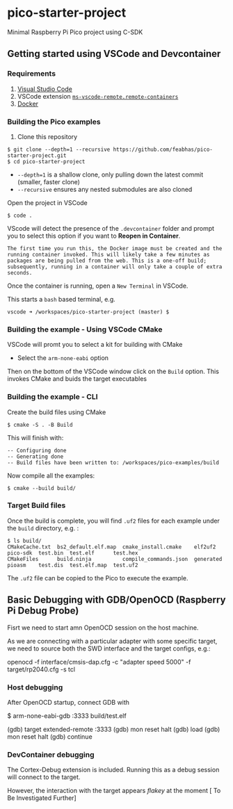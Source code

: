 # pico-starter-project
Minimal Raspberry Pi Pico project using C-SDK

## Getting started using VSCode and Devcontainer

### Requirements
1. [Visual Studio Code](https://code.visualstudio.com/docs/setup/setup-overview)
1. VSCode extension [`ms-vscode-remote.remote-containers`](https://marketplace.visualstudio.com/items?itemName=ms-vscode-remote.remote-containers)
1. [Docker](https://docs.docker.com/get-docker/)

### Building the Pico examples

1. Clone this repository
```
$ git clone --depth=1 --recursive https://github.com/feabhas/pico-starter-project.git
$ cd pico-starter-project
```
* `--depth=1` is a shallow clone, only pulling down the latest commit (smaller, faster clone)
* `--recursive` ensures any nested submodules are also cloned

Open the project in VSCode
```
$ code .
```

VScode will detect the presence of the `.devcontainer` folder and prompt you to select this option if you want to **Reopen in Container**.

    The first time you run this, the Docker image must be created and the running container invoked. This will likely take a few minutes as packages are being pulled from the web. This is a one-off build; subsequently, running in a container will only take a couple of extra seconds.

Once the container is running, open a `New Terminal` in VSCode.

This starts a `bash` based terminal, e.g.
```
vscode ➜ /workspaces/pico-starter-project (master) $ 
```

### Building the example - Using VSCode CMake

VSCode will promt you to select a kit for building with CMake

* Select the `arm-none-eabi` option

Then on the bottom of the VSCode window click on the `Build` option. This invokes CMake and buids the target executables


### Building the example - CLI

Create the build files using CMake
```
$ cmake -S . -B Build
```
This will finish with:
```
-- Configuring done
-- Generating done
-- Build files have been written to: /workspaces/pico-examples/build
```

Now compile all the examples:
```
$ cmake --build build/
```

### Target Build files

Once the build is complete, you will find `.uf2` files for each example under the `build` directory, e.g. :
```
$ ls build/
CMakeCache.txt  bs2_default.elf.map  cmake_install.cmake    elf2uf2    pico-sdk  test.bin  test.elf      test.hex
CMakeFiles      build.ninja          compile_commands.json  generated  pioasm    test.dis  test.elf.map  test.uf2
```

The `.uf2` file can be copied to the Pico to execute the example.


## Basic Debugging with GDB/OpenOCD (Raspberry Pi Debug Probe)

Fisrt we need to start amn OpenOCD session on the host machine.

As we are connecting with a particular adapter with some specific target,
we need to source both the SWD interface and the target configs,
e.g.:

  openocd -f interface/cmsis-dap.cfg -c "adapter speed 5000" -f target/rp2040.cfg -s tcl


### Host debugging

After OpenOCD startup, connect GDB with
   
  $ arm-none-eabi-gdb :3333 build/test.elf

  (gdb) target extended-remote :3333
  (gdb) mon reset halt
  (gdb) load
  (gdb) mon reset halt
  (gdb) continue

### DevContainer debugging

The Cortex-Debug extension is included. Running this as a debug session will connect to the target.

However, the interaction with the target appears *flakey* at the moment [ To Be Investigated Further]
